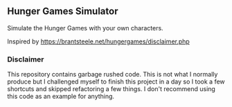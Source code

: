 ﻿## Hunger Games Simulator
Simulate the Hunger Games with your own characters.

Inspired by https://brantsteele.net/hungergames/disclaimer.php

### Disclaimer
This repository contains garbage rushed code. This is not what I normally produce but I challenged myself to finish this project in a day so I took a few shortcuts and skipped refactoring a few things. I don't recommend using this code as an example for anything.